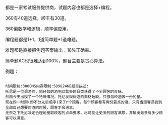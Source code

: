 都是一家考试服务提供商，试题内容也都是选择+编程。

360有40道选择，顺丰有30道。

360偏数学和逻辑，顺丰偏应用。

编程题都是1+1，1道简单题+1道难题。

难题都是直接把例题答案输出：18%正确率。

简单题AC也很难达到100%，题目主要是贪心算法。

例题：
```

时间限制:3000MS内存限制:589824KB题目描述:
托尼是一位调酒师，他经营的酒吧以繁多的品类获得了不少顾客的青睐。
然而今天出现了一个特殊情况，托尼发现调酒的素材短缺，只够每种酒做一份的量。
现在同一时刻(即不分先后顺序)来了n个顾客。每个顾客都有两份要点的酒。只有当顾客品尝到全部自己想要的酒的时候，顾客才会满意。
无奈之下托尼决定合理地接取顾客的点单要求，尽可能让更多的顾客满意，并输出最多有多少顾客可以满意。

```